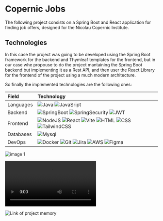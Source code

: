 

# Copernic Jobs

The following project consists on a Spring Boot and React application for finding job offers, designed for the Nicolau Copernic Institute.

## Technologies

In this case the project was going to be developed using the Spring Boot framework for the backend and Thymleaf templates for the frontend, but in our case whe propouse to do the project mantaining the Spring Boot backend but implementing it as a Rest API, and then user the React Library for the frontend of the project using a much modern architecture.

So finally the implemented technologies are the following ones:

| Field             | Technology            |
|:------------------|:----------------------|
|Languages          |![Java](https://img.shields.io/badge/Java-ED8B00?style=for-the-badge&logo=openjdk&logoColor=white) ![JavaSript](https://img.shields.io/badge/JavaScript-F7DF1E?style=for-the-badge&logo=javascript&logoColor=black)|
|Backend            |![SpringBoot](https://img.shields.io/badge/Spring-6DB33F?style=for-the-badge&logo=spring&logoColor=white) ![SpringSecurity](https://img.shields.io/badge/Spring_Security-6DB33F?style=for-the-badge&logo=Spring-Security&logoColor=white) ![JWT](https://img.shields.io/badge/json%20web%20tokens-323330?style=for-the-badge&logo=json-web-tokens&logoColor=pink)|
|Frontend           |![NodeJS](https://img.shields.io/badge/Node.js-43853D?style=for-the-badge&logo=node.js&logoColor=white) ![React](https://img.shields.io/badge/React-20232A?style=for-the-badge&logo=react&logoColor=61DAFB) ![Vite](https://img.shields.io/badge/vite-%23646CFF.svg?style=for-the-badge&logo=vite&logoColor=white) ![HTML](https://img.shields.io/badge/html5-%23E34F26.svg?style=for-the-badge&logo=html5&logoColor=white) ![CSS](https://img.shields.io/badge/css3-%231572B6.svg?style=for-the-badge&logo=css3&logoColor=white) ![TailwindCSS](https://img.shields.io/badge/Tailwind_CSS-38B2AC?style=for-the-badge&logo=tailwind-css&logoColor=white)|
|Databases          |![Mysql](https://img.shields.io/badge/MySQL-00000F?style=for-the-badge&logo=mysql&logoColor=white)|
|DevOps             |![Docker](https://img.shields.io/badge/docker-%230db7ed.svg?style=for-the-badge&logo=docker&logoColor=white) ![Git](https://img.shields.io/badge/git-%23F05033.svg?style=for-the-badge&logo=git&logoColor=white) ![Jira](https://img.shields.io/badge/jira-%230A0FFF.svg?style=for-the-badge&logo=jira&logoColor=white) ![AWS](https://img.shields.io/badge/Amazon_AWS-232F3E?style=for-the-badge&logo=amazon-aws&logoColor=white) ![Figma](https://img.shields.io/badge/figma-%23F24E1E.svg?style=for-the-badge&logo=figma&logoColor=white)|

<img src="" alt="image 1"/>

![video of demo]([URL_del_video](https://github.com/javier-morante/copernicjobs/blob/main/Copernic_Jobs_Video.mov)https://github.com/javier-morante/copernicjobs/blob/main/Copernic_Jobs_Video.mov)

![Link of project memory](https://htmlpreview.github.io/?https://github.com/javier-morante/copernicjobs/blob/main/memory/BorsaCoprnicERP.html)
